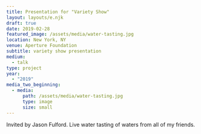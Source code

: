 ```yaml
---
title: Presentation for "Variety Show"
layout: layouts/e.njk
draft: true
date: 2019-02-28
featured_image: /assets/media/water-tasting.jpg
location: New York, NY
venue: Aperture Foundation
subtitle: variety show presentation
medium:
  - talk
type: project
year:
  - "2019"
media_two_beginning:
  - media:
      path: /assets/media/water-tasting.jpg
      type: image
      size: small
---
```


Invited by Jason Fulford. Live water tasting of waters from all of my friends.
